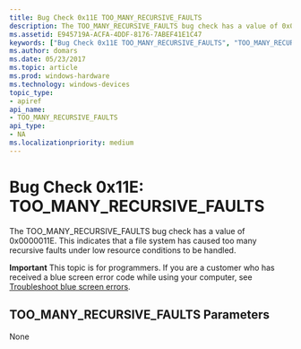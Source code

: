 ```yaml
---
title: Bug Check 0x11E TOO_MANY_RECURSIVE_FAULTS
description: The TOO_MANY_RECURSIVE_FAULTS bug check has a value of 0x0000011E. This indicates that a file system has caused too many recursive faults under low resource conditions to be handled.
ms.assetid: E945719A-ACFA-4DDF-8176-7ABEF41E1C47
keywords: ["Bug Check 0x11E TOO_MANY_RECURSIVE_FAULTS", "TOO_MANY_RECURSIVE_FAULTS"]
ms.author: domars
ms.date: 05/23/2017
ms.topic: article
ms.prod: windows-hardware
ms.technology: windows-devices
topic_type:
- apiref
api_name:
- TOO_MANY_RECURSIVE_FAULTS
api_type:
- NA
ms.localizationpriority: medium
---
```


# Bug Check 0x11E: TOO\_MANY\_RECURSIVE\_FAULTS


The TOO\_MANY\_RECURSIVE\_FAULTS bug check has a value of 0x0000011E. This indicates that a file system has caused too many recursive faults under low resource conditions to be handled.

**Important** This topic is for programmers. If you are a customer who has received a blue screen error code while using your computer, see [Troubleshoot blue screen errors](http://windows.microsoft.com/windows-10/troubleshoot-blue-screen-errors).

## TOO\_MANY\_RECURSIVE\_FAULTS Parameters


None

 

 




